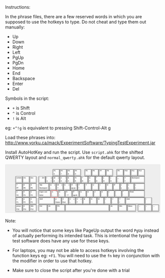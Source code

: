 Instructions:

In the phrase files, there are a few reserved words in which you are supposed to use the hotkeys to type. Do not cheat and type them out manually:

- Up
- Down
- Right
- Left
- PgUp
- PgDn
- Home
- End
- Backspace
- Enter
- Del

Symbols in the script:
- `+` is Shift
- `^` is Control
- `!` is Alt

eg: `+^!g` is equivalent to pressing Shift-Control-Alt g

Load these phrases into: http://www.yorku.ca/mack/ExperimentSoftware/TypingTestExperiment.jar

Install AutoHotKey and run the script. Use `script.ahk` for the shifted QWERTY layout and `normal_qwerty.ahk` for the default qwerty layout.

![alt text](https://github.com/Yakabuff/EECS-4441-Project/blob/main/keyboard-layout.png)


Note:

- You will notice that some keys like PageUp output the word `PgUp` instead of actually performing its intended task. This is intentional the typing test software does have any use for these keys. 

- For laptops, you may not be able to access hotkeys involving the function keys eg: `+F1`. You will need to use the `fn` key in conjunction with the modifier in order to use that hotkey.

- Make sure to close the script after you're done with a trial


